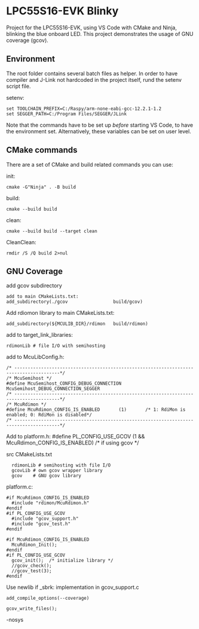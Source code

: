 # LPC55S16-EVK Blinky

Project for the LPC55S16-EVK, using VS Code with CMake and Ninja, blinking the blue onboard LED. This project demonstrates the usage of GNU coverage (gcov).

## Environment
The root folder contains several batch files as helper.
In order to have compiler and J-Link not hardcoded in the project itself, rund the setenv script file.

setenv:
```
set TOOLCHAIN_PREFIX=C:/Raspy/arm-none-eabi-gcc-12.2.1-1.2
set SEGGER_PATH=C:/Program Files/SEGGER/JLink
```
Note that the commands have to be set up *before* starting VS Code, to have the environment set.
Alternatively, these variables can be set on user level.

## CMake commands
There are a set of CMake and build related commands you can use:

init:
```
cmake -G"Ninja" . -B build
```

build:
```
cmake --build build
```

clean:
```
cmake --build build --target clean
```

CleanClean:
```
rmdir /S /Q build 2>nul
```
## GNU Coverage
add gcov subdirectory
```
add to main CMakeLists.txt:
add_subdirectory(./gcov                 build/gcov)
```
Add rdiomon library to main CMakeLists.txt:
```
add_subdirectory(${MCULIB_DIR}/rdimon   build/rdimon)
```
add to target_link_libraries:
```
rdimonLib # file I/O with semihosting
```

add to McuLibConfig.h:
```
/* ---------------------------------------------------------------------------------------*/
/* McuSemihost */
#define McuSemihost_CONFIG_DEBUG_CONNECTION         McuSemihost_DEBUG_CONNECTION_SEGGER
/* ---------------------------------------------------------------------------------------*/
/* McuRdimon */
#define McuRdimon_CONFIG_IS_ENABLED       (1)       /* 1: RdiMon is enabled; 0: RdiMon is disabled*/
/* ---------------------------------------------------------------------------------------*/
```

Add to platform.h:
#define PL_CONFIG_USE_GCOV              (1 && McuRdimon_CONFIG_IS_ENABLED) /* if using gcov */

src CMakeLists.txt
```
  rdimonLib # semihosting with file I/O
  gcovLib # own gcov wrapper library
  gcov    # GNU gcov library
```

platform.c:
```
#if McuRdimon_CONFIG_IS_ENABLED
  #include "rdimon/McuRdimon.h"
#endif
#if PL_CONFIG_USE_GCOV
  #include "gcov_support.h"
  #include "gcov_test.h"
#endif
```
```
#if McuRdimon_CONFIG_IS_ENABLED
  McuRdimon_Init();
#endif
#if PL_CONFIG_USE_GCOV
  gcov_init();  /* initialize library */
  //gcov_check();
  //gcov_test(3);
#endif
```
Use newlib
if _sbrk: implementation in gcov_support.c

```
add_compile_options(--coverage)
```

```
gcov_write_files();
```

-nosys